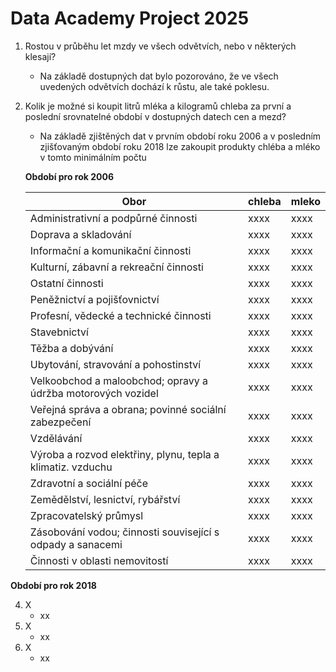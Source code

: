 # <b>Data Academy Project 2025</b>


1. Rostou v průběhu let mzdy ve všech odvětvích, nebo v některých klesají?
   - Na základě dostupných dat bylo pozorováno, že ve všech uvedených odvětvích dochází k růstu, ale také poklesu.
2. Kolik je možné si koupit litrů mléka a kilogramů chleba za první a poslední srovnatelné období v dostupných datech cen a mezd?
   - Na základě zjištěných dat v prvním období roku 2006 a v posledním zjišťovaným období roku 2018 lze zakoupit produkty chléba a mléko v tomto minimálním počtu

   <b> Období pro rok 2006 </b>
   
   |                                   Obor                         | chleba | mleko |
   |----------------------------------------------------------------|--------|-------|
   |Administrativní a podpůrné činnosti                             | xxxx   | xxxx  |
   |Doprava a skladování                                            | xxxx   | xxxx  |
   |Informační a komunikační činnosti                               | xxxx   | xxxx  |
   |Kulturní, zábavní a rekreační činnosti                          | xxxx   | xxxx  |
   |Ostatní činnosti                                                | xxxx   | xxxx  |
   |Peněžnictví a pojišťovnictví                                    | xxxx   | xxxx  |
   |Profesní, vědecké a technické činnosti                          | xxxx   | xxxx  |
   |Stavebnictví                                                    | xxxx   | xxxx  |
   |Těžba a dobývání                                                | xxxx   | xxxx  |
   |Ubytování, stravování a pohostinství                            | xxxx   | xxxx  |
   |Velkoobchod a maloobchod; opravy a údržba motorových vozidel    | xxxx   | xxxx  |
   |Veřejná správa a obrana; povinné sociální zabezpečení           | xxxx   | xxxx  |
   |Vzdělávání                                                      | xxxx   | xxxx  |
   |Výroba a rozvod elektřiny, plynu, tepla a klimatiz. vzduchu     | xxxx   | xxxx  |
   |Zdravotní a sociální péče                                       | xxxx   | xxxx  |
   |Zemědělství, lesnictví, rybářství                               | xxxx   | xxxx  |
   |Zpracovatelský průmysl                                          | xxxx   | xxxx  |
   |Zásobování vodou; činnosti související s odpady a sanacemi      | xxxx   | xxxx  |
   |Činnosti v oblasti nemovitostí                                  | xxxx   | xxxx  |
   
  <b> Období pro rok 2018 </b>

4. X
   - xx
5. X
   - xx
6. X
   - xx
